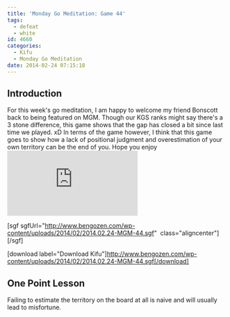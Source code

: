 ```yaml
---
title: 'Monday Go Meditation: Game 44'
tags:
  - defeat
  - white
id: 4660
categories:
  - Kifu
  - Monday Go Meditation
date: 2014-02-24 07:15:18
---
```


## Introduction

For this week's go meditation, I am happy to welcome my friend Bonscott back to being featured on MGM. Though our KGS ranks might say there's a 3 stone difference, this game shows that the gap has closed a bit since last time we played. xD In terms of the game however, I think that this game goes to show how a lack of positional judgment and overestimation of your own territory can be the end of you. Hope you enjoy![
](http://www.bengozen.com/wp-content/uploads/2014/02/2014.02.24-MGM-44.sgf)

[sgf sgfUrl="http://www.bengozen.com/wp-content/uploads/2014/02/2014.02.24-MGM-44.sgf"  class="aligncenter"][/sgf]

[download label="Download Kifu"]http://www.bengozen.com/wp-content/uploads/2014/02/2014.02.24-MGM-44.sgf[/download]

## **One Point Lesson**

Failing to estimate the territory on the board at all is naive and will usually lead to misfortune.